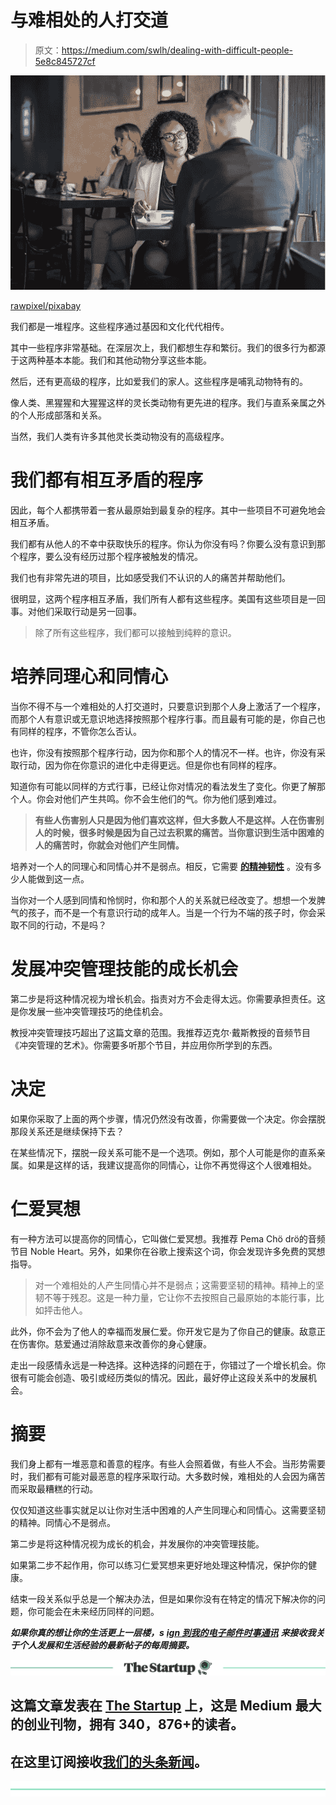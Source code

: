 # 与难相处的人打交道

> 原文：<https://medium.com/swlh/dealing-with-difficult-people-5e8c845727cf>

![](img/6cee503180d1c7d078ec85799a661611.png)

[rawpixel/pixabay](https://pixabay.com/en/african-angry-argument-business-3399525/)

我们都是一堆程序。这些程序通过基因和文化代代相传。

其中一些程序非常基础。在深层次上，我们都想生存和繁衍。我们的很多行为都源于这两种基本本能。我们和其他动物分享这些本能。

然后，还有更高级的程序，比如爱我们的家人。这些程序是哺乳动物特有的。

像人类、黑猩猩和大猩猩这样的灵长类动物有更先进的程序。我们与直系亲属之外的个人形成部落和关系。

当然，我们人类有许多其他灵长类动物没有的高级程序。

# 我们都有相互矛盾的程序

因此，每个人都携带着一套从最原始到最复杂的程序。其中一些项目不可避免地会相互矛盾。

我们都有从他人的不幸中获取快乐的程序。你认为你没有吗？你要么没有意识到那个程序，要么没有经历过那个程序被触发的情况。

我们也有非常先进的项目，比如感受我们不认识的人的痛苦并帮助他们。

很明显，这两个程序相互矛盾，我们所有人都有这些程序。美国有这些项目是一回事。对他们采取行动是另一回事。

> 除了所有这些程序，我们都可以接触到纯粹的意识。

# 培养同理心和同情心

当你不得不与一个难相处的人打交道时，只要意识到那个人身上激活了一个程序，而那个人有意识或无意识地选择按照那个程序行事。而且最有可能的是，你自己也有同样的程序，不管你怎么否认。

也许，你没有按照那个程序行动，因为你和那个人的情况不一样。也许，你没有采取行动，因为你在你意识的进化中走得更远。但是你也有同样的程序。

知道你有可能以同样的方式行事，已经让你对情况的看法发生了变化。你更了解那个人。你会对他们产生共鸣。你不会生他们的气。你为他们感到难过。

> **有些人伤害别人只是因为他们喜欢这样，但大多数人不是这样。人在伤害别人的时候，很多时候是因为自己过去积累的痛苦。当你意识到生活中困难的人的痛苦时，你就会对他们产生同情。**

培养对一个人的同理心和同情心并不是弱点。相反，它需要 [**的精神韧性**](https://ideavisionaction.com/personal-development/an-unexpected-shortcut-to-mental-toughness/) 。没有多少人能做到这一点。

当你对一个人感到同情和怜悯时，你和那个人的关系就已经改变了。想想一个发脾气的孩子，而不是一个有意识行动的成年人。当是一个行为不端的孩子时，你会采取不同的行动，不是吗？

# 发展冲突管理技能的成长机会

第二步是将这种情况视为增长机会。指责对方不会走得太远。你需要承担责任。这是你发展一些冲突管理技巧的绝佳机会。

教授冲突管理技巧超出了这篇文章的范围。我推荐迈克尔·戴斯教授的音频节目《冲突管理的艺术》。你需要多听那个节目，并应用你所学到的东西。

# 决定

如果你采取了上面的两个步骤，情况仍然没有改善，你需要做一个决定。你会摆脱那段关系还是继续保持下去？

在某些情况下，摆脱一段关系可能不是一个选项。例如，那个人可能是你的直系亲属。如果是这样的话，我建议提高你的同情心，让你不再觉得这个人很难相处。

# 仁爱冥想

有一种方法可以提高你的同情心，它叫做仁爱冥想。我推荐 Pema Chö drö的音频节目 Noble Heart。另外，如果你在谷歌上搜索这个词，你会发现许多免费的冥想指导。

> 对一个难相处的人产生同情心并不是弱点；这需要坚韧的精神。精神上的坚韧不等于残忍。这是一种力量，它让你不去按照自己最原始的本能行事，比如抨击他人。

此外，你不会为了他人的幸福而发展仁爱。你开发它是为了你自己的健康。敌意正在伤害你。慈爱通过消除敌意来改善你的身心健康。

走出一段感情永远是一种选择。这种选择的问题在于，你错过了一个增长机会。你很有可能会创造、吸引或经历类似的情况。因此，最好停止这段关系中的发展机会。

# 摘要

我们身上都有一堆恶意和善意的程序。有些人会照着做，有些人不会。当形势需要时，我们都有可能对最恶意的程序采取行动。大多数时候，难相处的人会因为痛苦而采取最糟糕的行动。

仅仅知道这些事实就足以让你对生活中困难的人产生同理心和同情心。这需要坚韧的精神。同情心不是弱点。

第二步是将这种情况视为成长的机会，并发展你的冲突管理技能。

如果第二步不起作用，你可以练习仁爱冥想来更好地处理这种情况，保护你的健康。

结束一段关系似乎总是一个解决办法，但是如果你没有在特定的情况下解决你的问题，你可能会在未来经历同样的问题。

***如果你真的想让你的生活更上一层楼，s*** [***ign 到我的电子邮件时事通讯***](https://ideavisionaction.com/email-newsletter/) ***来接收我关于个人发展和生活经验的最新帖子的每周摘要。***

[![](img/308a8d84fb9b2fab43d66c117fcc4bb4.png)](https://medium.com/swlh)

## 这篇文章发表在 [The Startup](https://medium.com/swlh) 上，这是 Medium 最大的创业刊物，拥有 340，876+的读者。

## 在这里订阅接收[我们的头条新闻](http://growthsupply.com/the-startup-newsletter/)。

[![](img/b0164736ea17a63403e660de5dedf91a.png)](https://medium.com/swlh)